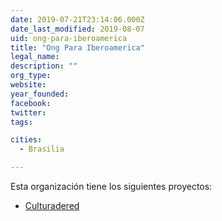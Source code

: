```yaml
---
date: 2019-07-21T23:14:06.000Z
date_last_modified: 2019-08-07
uid: ong-para-iberoamerica
title: "Ong Para Iberoamerica"
legal_name: 
description: ""
org_type: 
website: 
year_founded: 
facebook: 
twitter: 
tags:

cities: 
  - Brasilia

---
```


Esta organización tiene los siguientes proyectos:

- [Culturadered](/proyectos/culturadered)
